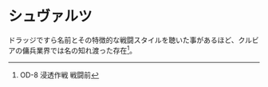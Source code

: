 # シュヴァルツ

ドラッジですら名前とその特徴的な戦闘スタイルを聴いた事があるほど、クルビアの傭兵業界では名の知れ渡った存在[^od-8-beg]。

[^od-8-beg]: OD-8 浸透作戦 戦闘前
